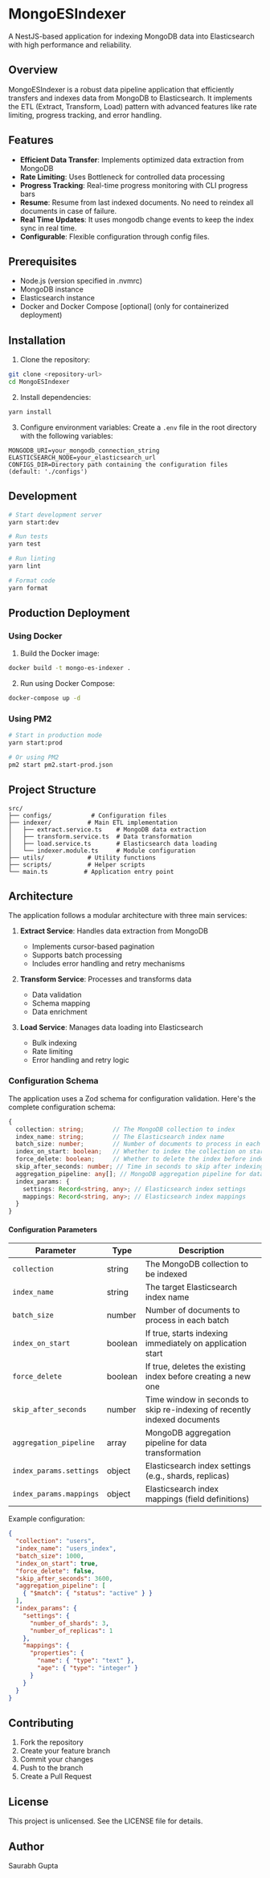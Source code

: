 # MongoESIndexer

A NestJS-based application for indexing MongoDB data into Elasticsearch with high performance and reliability.

## Overview

MongoESIndexer is a robust data pipeline application that efficiently transfers and indexes data from MongoDB to Elasticsearch. It implements the ETL (Extract, Transform, Load) pattern with advanced features like rate limiting, progress tracking, and error handling.

## Features

- **Efficient Data Transfer**: Implements optimized data extraction from MongoDB
- **Rate Limiting**: Uses Bottleneck for controlled data processing
- **Progress Tracking**: Real-time progress monitoring with CLI progress bars
- **Resume**: Resume from last indexed documents. No need to reindex all documents in case of failure.
- **Real Time Updates**: It uses mongodb change events to keep the index sync in real time.
- **Configurable**: Flexible configuration through config files.

## Prerequisites

- Node.js (version specified in .nvmrc)
- MongoDB instance
- Elasticsearch instance
- Docker and Docker Compose [optional] (only for containerized deployment)

## Installation

1. Clone the repository:
```bash
git clone <repository-url>
cd MongoESIndexer
```

2. Install dependencies:
```bash
yarn install
```

3. Configure environment variables:
Create a `.env` file in the root directory with the following variables:
```env
MONGODB_URI=your_mongodb_connection_string
ELASTICSEARCH_NODE=your_elasticsearch_url
CONFIGS_DIR=Directory path containing the configuration files (default: './configs')
```

## Development

```bash
# Start development server
yarn start:dev

# Run tests
yarn test

# Run linting
yarn lint

# Format code
yarn format
```

## Production Deployment

### Using Docker

1. Build the Docker image:
```bash
docker build -t mongo-es-indexer .
```

2. Run using Docker Compose:
```bash
docker-compose up -d
```

### Using PM2

```bash
# Start in production mode
yarn start:prod

# Or using PM2
pm2 start pm2.start-prod.json
```

## Project Structure

```
src/
├── configs/           # Configuration files
├── indexer/          # Main ETL implementation
│   ├── extract.service.ts    # MongoDB data extraction
│   ├── transform.service.ts  # Data transformation
│   ├── load.service.ts       # Elasticsearch data loading
│   └── indexer.module.ts     # Module configuration
├── utils/            # Utility functions
├── scripts/          # Helper scripts
└── main.ts          # Application entry point
```

## Architecture

The application follows a modular architecture with three main services:

1. **Extract Service**: Handles data extraction from MongoDB
   - Implements cursor-based pagination
   - Supports batch processing
   - Includes error handling and retry mechanisms

2. **Transform Service**: Processes and transforms data
   - Data validation
   - Schema mapping
   - Data enrichment

3. **Load Service**: Manages data loading into Elasticsearch
   - Bulk indexing
   - Rate limiting
   - Error handling and retry logic

### Configuration Schema

The application uses a Zod schema for configuration validation. Here's the complete configuration schema:

```typescript
{
  collection: string;        // The MongoDB collection to index
  index_name: string;        // The Elasticsearch index name
  batch_size: number;        // Number of documents to process in each batch
  index_on_start: boolean;   // Whether to index the collection on start
  force_delete: boolean;     // Whether to delete the index before indexing
  skip_after_seconds: number; // Time in seconds to skip after indexing (default: 0)
  aggregation_pipeline: any[]; // MongoDB aggregation pipeline for data transformation
  index_params: {
    settings: Record<string, any>; // Elasticsearch index settings
    mappings: Record<string, any>; // Elasticsearch index mappings
  }
}
```

#### Configuration Parameters

| Parameter | Type | Description |
|-----------|------|-------------|
| `collection` | string | The MongoDB collection to be indexed |
| `index_name` | string | The target Elasticsearch index name |
| `batch_size` | number | Number of documents to process in each batch |
| `index_on_start` | boolean | If true, starts indexing immediately on application start |
| `force_delete` | boolean | If true, deletes the existing index before creating a new one |
| `skip_after_seconds` | number | Time window in seconds to skip re-indexing of recently indexed documents |
| `aggregation_pipeline` | array | MongoDB aggregation pipeline for data transformation |
| `index_params.settings` | object | Elasticsearch index settings (e.g., shards, replicas) |
| `index_params.mappings` | object | Elasticsearch index mappings (field definitions) |

Example configuration:
```json
{
  "collection": "users",
  "index_name": "users_index",
  "batch_size": 1000,
  "index_on_start": true,
  "force_delete": false,
  "skip_after_seconds": 3600,
  "aggregation_pipeline": [
    { "$match": { "status": "active" } }
  ],
  "index_params": {
    "settings": {
      "number_of_shards": 3,
      "number_of_replicas": 1
    },
    "mappings": {
      "properties": {
        "name": { "type": "text" },
        "age": { "type": "integer" }
      }
    }
  }
}
```

## Contributing

1. Fork the repository
2. Create your feature branch
3. Commit your changes
4. Push to the branch
5. Create a Pull Request

## License

This project is unlicensed. See the LICENSE file for details.

## Author

Saurabh Gupta
